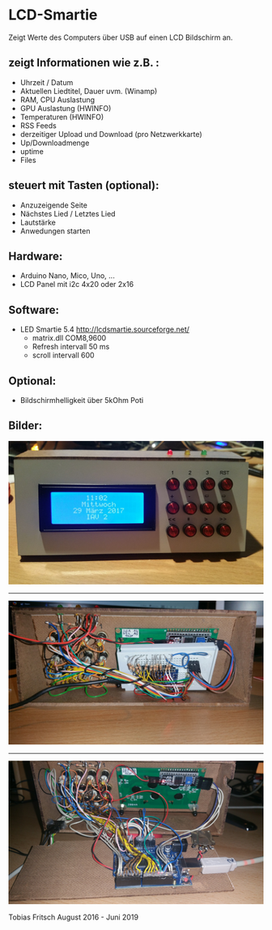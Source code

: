 # LCD-Smartie 

Zeigt Werte des Computers über USB auf einen LCD Bildschirm an.

## zeigt Informationen wie z.B. :
- Uhrzeit / Datum
- Aktuellen Liedtitel, Dauer uvm. (Winamp)
- RAM, CPU Auslastung
- GPU Auslastung (HWINFO)
- Temperaturen (HWINFO)
- RSS Feeds
- derzeitiger Upload und Download (pro Netzwerkkarte)
- Up/Downloadmenge
- uptime
- Files

## steuert mit Tasten (optional):

- Anzuzeigende Seite
- Nächstes Lied / Letztes Lied
- Lautstärke
- Anwedungen starten

## Hardware:

 - Arduino Nano, Mico, Uno, ...
 - LCD Panel mit i2c 4x20 oder 2x16

## Software:

 - LED Smartie 5.4 http://lcdsmartie.sourceforge.net/
   - matrix.dll COM8,9600
   - Refresh intervall 50 ms
   - scroll intervall 600

## Optional:

 -  Bildschirmhelligkeit über 5kOhm Poti
 
## Bilder: 

![Bild 1](https://github.com/ToWipf/LCD-Smartie/blob/master/pic/Bild1.jpg)
***
![Bild 2](https://github.com/ToWipf/LCD-Smartie/blob/master/pic/Bild2.jpg)
***
![Bild 3](https://github.com/ToWipf/LCD-Smartie/blob/master/pic/Bild3.jpg)

Tobias Fritsch  August 2016 - Juni 2019
